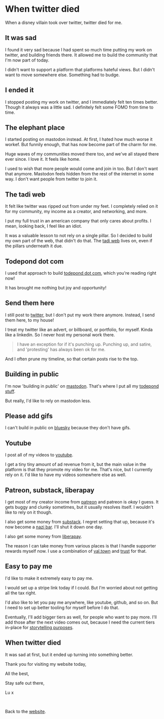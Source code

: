 # When twitter died

When a disney villain took over twitter, twitter died for me.

## It was sad

I found it very sad because I had spent so much time putting my work on twitter, and building friends there. It allowed me to build the community that I'm now part of today.

I didn't want to support a platform that platforms hateful views. But I didn't want to move somewhere else. Something had to budge.

## I ended it

I stopped posting my work on twitter, and I immediately felt ten times better. Though it always was a little sad. I definitely felt some FOMO from time to time.

## The elephant place

I started posting on mastodon instead. At first, I hated how much worse it workef. But funnily enough, that has now become part of the charm for me.

Huge waves of my communities moved there too, and we've all stayed there ever since. I love it. It feels like home.

I used to wish that more people would come and join in too. But I don't want that anymore. Mastodon feels hidden from the rest of the internet in some way. I don't want people from twitter to join it.

## The tadi web

It felt like twitter was ripped out from under my feet. I completely relied on it for my community, my income as a creator, and networking, and more.

I put my full trust in an american company that only cares about profits. I mean, looking back, I feel like an idiot.

It was a valuable lesson to not rely on a single pillar. So I decided to build my own part of the web, that didn't do that. The [tadi web](https://tadiweb.com) lives on, even if the pillars underneath it due.

## Todepond dot com

I used that approach to build [todepond dot com](/), which you're reading right now!

It has brought me nothing but joy and opportunity!

## Send them here

I still post to [twitter](https://twitter.com/todepond), but I don't put my work there anymore. Instead, I send them here, to my house!

I treat my twitter like an advert, or billboard, or portfolio, for myself. Kinda like a linkedin. So I never host my personal work there.

> I have an exception for if it's punching up. Punching up, and satire, and 'protesting' has always been ok for me.

And I often prune my timeline, so that certain posts rise to the top.

## Building in public

I'm now 'building in public' on [mastodon](https://elk.zone/mas.to/@Todepond). That's where I put all my [todepond stuff](https://www.todepond.com/wikiblogarden/art/todepond/stuff).

But really, I'd like to rely on mastodon less.

## Please add gifs

I can't build in public on [bluesky](https://bsky.app/profile/todepond.com) because they don't have gifs.

## Youtube

I post all of my videos to [youtube](@Todepond).

I get a tiny tiny amount of ad revenue from it, but the main value in the platform is that they promote my video for me. That's nice, but I currently rely on it. I'd like to have my videos somewhere else as well.

## Patreon, substack, liberapay

I get most of my creator income from [patreon](https://patreon.com/TodePond) and patreon is *okay* I guess. It gets buggy and clunky sometimes, but it usually resolves itself. I wouldn't like to rely on it though.

I also get some money from [substack](https://todepond.substack.com). I regret setting that up, because it's now become a [nazi bar](https://www.theatlantic.com/ideas/archive/2023/11/substack-extremism-nazi-white-supremacy-newsletters/676156/). I'll shut it down one day.

I also get some money from [liberapay](https://liberapay.com/TodePond).

The reason I can take money from various places is that I handle supporter rewards myself now. I use a combination of [val.town](https://val.town) and [trust](https://www.todepond.com/wikiblogarden/work/how-i-get-money/trust/) for that.

## Easy to pay me

I'd like to make it extremely easy to pay me.

I would set up a stripe link today if I could. But I'm worried about not getting all the tax right.

I'd also like to let you pay me anywhere, like youtube, github, and so on. But I need to set up better tooling for myself before I do that.

Eventually, I'll add bigger tiers as well, for people who want to pay more. I'll add those after the next video comes out, because I need the current tiers in-place for [storytelling purposes](https://youtube.com/playlist?list=PL9uRa69RF-7wCDlX55WjK7-gEb9nb3UPm&si=50DaUynNT4HbNppn).

## When twitter died

It was sad at first, but it ended up turning into something better.

Thank you for visiting my website today,

All the best,

Stay safe out there,

Lu x


<br>

Back to the [website](/wikiblogarden).

